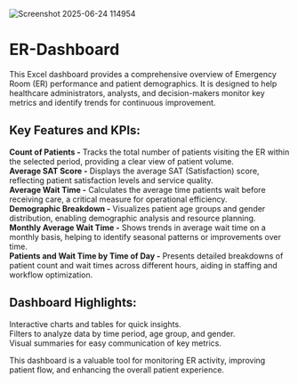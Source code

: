 ![Screenshot 2025-06-24 114954](https://github.com/user-attachments/assets/7dab8add-bd9b-490b-b1e0-60312bcb00c0)

# **ER-Dashboard**
This Excel dashboard provides a comprehensive overview of Emergency Room (ER) performance and patient demographics. It is designed to help healthcare administrators, analysts, and decision-makers monitor key metrics and identify trends for continuous improvement.

## **Key Features and KPIs:**   
**Count of Patients -** Tracks the total number of patients visiting the ER within the selected period, providing a clear view of patient volume.  
**Average SAT Score -** Displays the average SAT (Satisfaction) score, reflecting patient satisfaction levels and service quality.  
**Average Wait Time -** Calculates the average time patients wait before receiving care, a critical measure for operational efficiency.  
**Demographic Breakdown -** Visualizes patient age groups and gender distribution, enabling demographic analysis and resource planning.  
**Monthly Average Wait Time -** Shows trends in average wait time on a monthly basis, helping to identify seasonal patterns or improvements over time.  
**Patients and Wait Time by Time of Day -** Presents detailed breakdowns of patient count and wait times across different hours, aiding in staffing and workflow optimization.  

## **Dashboard Highlights:**  
Interactive charts and tables for quick insights.  
Filters to analyze data by time period, age group, and gender.  
Visual summaries for easy communication of key metrics.  

This dashboard is a valuable tool for monitoring ER activity, improving patient flow, and enhancing the overall patient experience.
